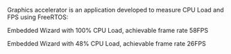 Graphics accelerator is an application developed to measure CPU Load and FPS using FreeRTOS:

Embedded Wizard with 100% CPU Load, achievable frame rate 58FPS

Embedded Wizard with 48% CPU Load, achievable frame rate 26FPS
